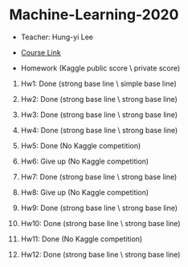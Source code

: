 # Machine-Learning-2020

* Teacher: Hung-yi Lee

* [Course Link](http://speech.ee.ntu.edu.tw/~tlkagk/courses_ML20.html)

* Homework (Kaggle public score \ private score)
  
1. Hw1: Done (strong base line \ simple base line)

2. Hw2: Done (strong base line \ strong base line)

3. Hw3: Done (strong base line \ strong base line)

4. Hw4: Done (strong base line \ strong base line)

5. Hw5: Done (No Kaggle competition)

6. Hw6: Give up (No Kaggle competition)

7. Hw7: Done (strong base line \ strong base line)

8. Hw8: Give up (No Kaggle competition)

9. Hw9: Done (strong base line \ strong base line)

10. Hw10: Done (strong base line \ strong base line)

11. Hw11: Done (No Kaggle competition)

12. Hw12: Done (strong base line \ strong base line)
